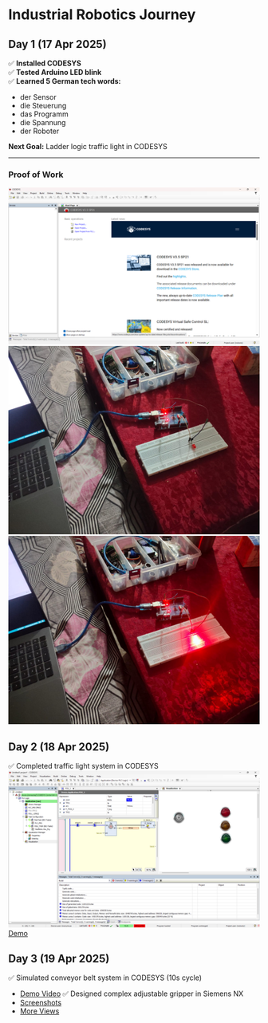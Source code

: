 # Industrial Robotics Journey  
## Day 1 (17 Apr 2025)  

✅ **Installed CODESYS**  
✅ **Tested Arduino LED blink**  
✅ **Learned 5 German tech words:**  
   - der Sensor  
   - die Steuerung  
   - das Programm  
   - die Spannung  
   - der Roboter  

**Next Goal:** Ladder logic traffic light in CODESYS  

---

### Proof of Work  
![CODESYS Installation](day1/CODESYS-Installation.png)  
![Arduino LED OFF](day1/Arduino-Blink-LED-OFF.jpg)  
![Arduino LED ON](day1/Arduino-Blink-LED-ON.jpg) 

## Day 2 (18 Apr 2025)
✅ Completed traffic light system in CODESYS
![Logic](day2/TrafficLight_Logic.png)
[Demo](Tday2/rafficLight_Demo.mp4)

## Day 3 (19 Apr 2025)
✅ Simulated conveyor belt system in CODESYS (10s cycle)
  - [Demo Video](day3/ConveyorBelt_Demo.mp4.mp4)
✅ Designed complex adjustable gripper in Siemens NX
  - [Screenshots](day3/Adjustable_Gripper_2.png)
  - [More Views](day3/Adjustable_Gripper_1.png)
    
